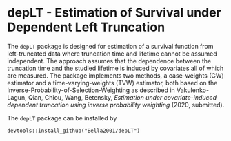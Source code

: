 # depLT - Estimation of Survival under Dependent Left Truncation

The  `depLT` package is designed for estimation of a survival function from left-truncated data where truncation time and lifetime cannot be assumed independent. The approach assumes that the dependence between the truncation time and the studied lifetime is induced by covariates all of which are measured. The package implements two methods, a case-weights (CW) estimator and a time-varying-weights (TVW) estimator, both based on the  Inverse-Probability-of-Selection-Weighting as described in Vakulenko-Lagun, Qian, Chiou, Wang,  Betensky, *Estimation under covariate-induced dependent truncation using inverse probability weighting* (2020, submitted).

The  `depLT` package can be installed by
```{r}
devtools::install_github("Bella2001/depLT")
```

 
 
